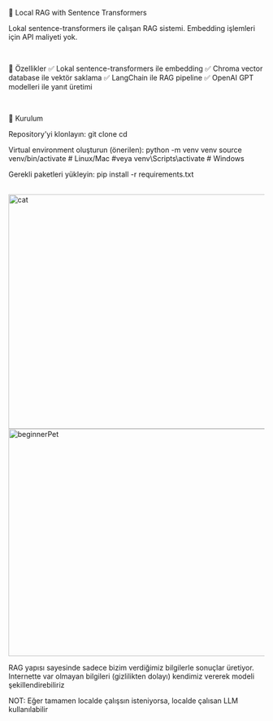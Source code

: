 🤖 Local RAG with Sentence Transformers

Lokal sentence-transformers ile çalışan RAG sistemi. Embedding işlemleri için API maliyeti yok.

<br>

🌟 Özellikler
✅ Lokal sentence-transformers ile embedding
✅ Chroma vector database ile vektör saklama
✅ LangChain ile RAG pipeline
✅ OpenAI GPT modelleri ile yanıt üretimi

<br>

🚀 Kurulum

Repository'yi klonlayın:
  git clone <repository-url>
  cd <repository-name>


Virtual environment oluşturun (önerilen):
  python -m venv venv
  source venv/bin/activate  # Linux/Mac
  #veya
  venv\Scripts\activate  # Windows


Gerekli paketleri yükleyin:
  pip install -r requirements.txt

<br>

<img width="861" height="461" alt="cat" src="https://github.com/user-attachments/assets/549c00fb-b8a3-4063-9239-074a9271d4c8" />

<br>

<img width="914" height="447" alt="beginnerPet" src="https://github.com/user-attachments/assets/4774d417-86e2-45b9-b245-146fc68c9326"/>

<br>

RAG yapısı sayesinde sadece bizim verdiğimiz bilgilerle sonuçlar üretiyor.
Internette var olmayan bilgileri (gizlilikten dolayı) kendimiz vererek modeli şekillendirebiliriz 

NOT: Eğer tamamen localde çalışsın isteniyorsa, localde çalısan LLM kullanılabilir
